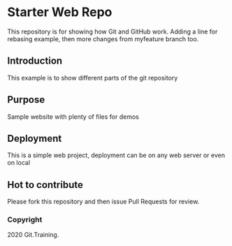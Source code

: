 # Starter Web Repo

This repository is for showing how Git and GitHub work. Adding a line for rebasing example, then more changes from myfeature branch too.

## Introduction

This example is to show different parts of the git repository

## Purpose

Sample website with plenty of files for demos

## Deployment

This is a simple web project, deployment can be on any web server or even on local

## Hot to contribute

Please fork this repository and then issue Pull Requests for review.


### Copyright

2020 Git.Training.
